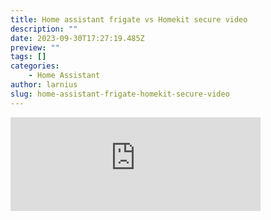 ```yaml
---
title: Home assistant frigate vs Homekit secure video
description: ""
date: 2023-09-30T17:27:19.485Z
preview: ""
tags: []
categories:
    - Home Assistant
author: larnius
slug: home-assistant-frigate-homekit-secure-video
---
```

<iframe src="https://mastodontech.de/@larnius/111155313206743907/embed" class="mastodon-embed" style="max-width: 100%; border: 0" width="400" allowfullscreen="allowfullscreen"></iframe><script src="https://mastodontech.de/embed.js" async="async"></script>